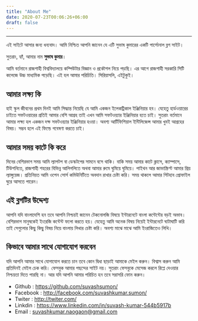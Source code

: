 ```yaml
---
title: "About Me"
date: 2020-07-23T00:06:26+06:00
draft: false
---
```


--------------
এই সাইটে আসার জন্য ধন্যবাদ। আমি নিশ্চিত আপনি জানেন যে এটি সুভাষ কুমারের একটি পার্সোনাল ব্লগ সাইট।

সুতরাং, হ্যাঁ, আমার নাম **সুভাষ কুমার**।

আমি বর্তমানে রাজশাহী বিশ্ববিদ্যালয়ে কম্পিউটার বিজ্ঞান ও প্রকৌশল নিয়ে পড়ছি। এর আগে রাজশাহী সরকারি সিটি কলেজে উচ্চ মাধ্যমিক পড়েছি। এই হল আমার পরিচিতি। সিরিয়াসলি, এইটুকুই।

## আমার লক্ষ্য কি
হাই স্কুল জীবনের প্রথম দিনই আমি সিদ্ধান্ত নিয়েছি যে আমি একজন ইলেকট্রিকাল ইঞ্জিনিয়ার হব। যেহেতু হার্ডওয়ারের চাইতে সফটওয়ারের প্রতিই আমার বেশি আগ্রহ তাই এখন আমি সফটওয়্যার ইঞ্জিনিয়ার হতে চাই। সুতরাং বর্তমানে আমার লক্ষ্য হল একজন দক্ষ সফটওয়্যার ইঞ্জিনিয়ার হওয়া। অবশ্য আর্টিফিশিয়াল ইন্টিলিজেন্স আমার খুবই আগ্রহের বিষয়। সম্ভব হলে এই ফিল্ডে গবেষণা করতে চাই।

## আমার সময় কাটে কি করে
দিনের বেশিরভাগ সময় আমি ল্যাপটপ বা ডেস্কটপের সামনে বসে থাকি। বাকি সময় আমার কাটে ক্লাসে, ক্যাম্পাসে, টিউশনিতে, রাজশাহী শহরের বিভিন্ন আলিগলিতে অথবা আমার রুমে ঘুমিয়ে ঘুমিয়ে। পাইথন আর জাভাস্ক্রিপ্ট আমার প্রিয় ল্যাঙ্গুয়েজ। প্রতিনিয়ত আমি ওপেন সোর্স কমিউনিটিতে অবদান রাখার চেষ্টা করি। সময় থাকলে আমার গিটহাব প্রোফাইল ঘুরে আসতে পারেন।

## এই ব্লগটির উদ্দেশ্য
আপনি যদি বাংলাদেশি হন তবে আপনি নিশ্চয়ই জানেন টেকনোলজি বিষয়ে ইন্টারনেটে বাংলা কন্টেন্টের বড়ই অভাব। বেশিরভাগ মানুষকেই ইংরেজি কন্টেন্ট ফলো করতে হয়। যেহেতু আমি অনেক বিষয় নিয়েই ইন্টারনেটে ঘাটাঘাটি করি তাই সেগুলোর কিছু কিছু বিষয় নিয়ে বাংলায় লিখার চেষ্টা করি। অবশ্য মাঝে মাঝে আমি ইংরাজিতেও লিখি।

## কিভাবে আমার সাথে যোগাযোগ  করবেন
যদি আপনি আমার সাথে যোগাযোগ করতে চান তবে কোন দ্বিধা ছাড়াই আমাকে মেইল করুন। বিশ্বাস করুন আমি প্রতিদিনই মেইল চেক করি। ফেসবুক আমার পছন্দের সাইট নয়। সুতরাং ফেসবুকে মেসেজ করলে রিপ্লে দেওয়ার নিশ্চয়তা দিতে পারছি না। আর যদি আপনি আমার পরিচিত হন তবে সরাসরি ফোন করুন।

* Github : https://github.com/suvashsumon/
* Facebook : http://facebook.com/suvashkumar.sumon/
* Twiter : http://twiter.com/
* Linkdin : https://www.linkedin.com/in/suvash-kumar-544b5917b
* Email : suvashkumar.naogaon@gmail.com